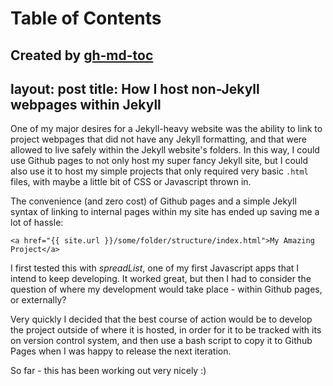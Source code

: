 
Table of Contents
=================



Created by [gh-md-toc](https://github.com/ekalinin/github-markdown-toc)
---
layout: post
title: How I host non-Jekyll webpages within Jekyll
---

One of my major desires for a Jekyll-heavy website was the ability to link to
project webpages that did not have any Jekyll formatting, and that were allowed
to live safely within the Jekyll website's folders. In this way, I could use
Github pages to not only host my super fancy Jekyll site, but I could also use
it to host my simple projects that only required very basic `.html` files, with
maybe a little bit of CSS or Javascript thrown in.

The convenience (and zero cost) of Github pages and a simple Jekyll syntax of
linking to internal pages within my site has ended up saving me a lot of
hassle:

```
<a href="{{ site.url }}/some/folder/structure/index.html">My Amazing Project</a>
```

I first tested this with *spreadList*, one of my first Javascript apps that
I intend to keep developing. It worked great, but then I had to consider the
question of where my development would take place - within Github pages, or
externally?

Very quickly I decided that the best course of action would be to develop the
project outside of where it is hosted, in order for it to be tracked with its
on version control system, and then use a bash script to copy it to Github
Pages when I was happy to release the next iteration.

So far - this has been working out very nicely :)
